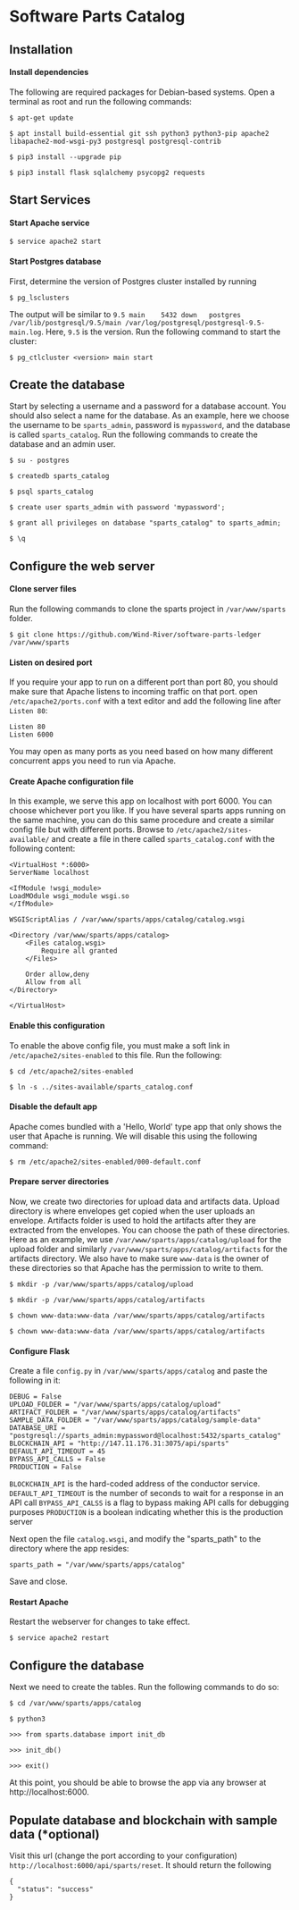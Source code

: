 # Software Parts Catalog #

## Installation ##

#### Install dependencies ####

The following are required packages for Debian-based systems. Open a terminal as root and run the following commands:

    $ apt-get update
    
    $ apt install build-essential git ssh python3 python3-pip apache2 libapache2-mod-wsgi-py3 postgresql postgresql-contrib

    $ pip3 install --upgrade pip
    
    $ pip3 install flask sqlalchemy psycopg2 requests

## Start Services ##

#### Start Apache service ####
    $ service apache2 start

#### Start Postgres database ####
First, determine the version of Postgres cluster installed by running

    $ pg_lsclusters

The output will be similar to `9.5 main    5432 down   postgres /var/lib/postgresql/9.5/main /var/log/postgresql/postgresql-9.5-main.log`. Here, `9.5` is the version. Run the following command to start the cluster:

    $ pg_ctlcluster <version> main start


## Create the database ##
Start by selecting a username and a password for a database account. You should also select a name for the database. As an example, here we choose the username to be `sparts_admin`, password is `mypassword`, and the database is called `sparts_catalog`. Run the following commands to create the database and an admin user.

    $ su - postgres
    
    $ createdb sparts_catalog
    
    $ psql sparts_catalog
    
    $ create user sparts_admin with password 'mypassword';
    
    $ grant all privileges on database "sparts_catalog" to sparts_admin;
    
    $ \q

## Configure the web server ##
#### Clone server files ####
Run the following commands to clone the sparts project in `/var/www/sparts` folder.

    $ git clone https://github.com/Wind-River/software-parts-ledger /var/www/sparts

#### Listen on desired port ####

If you require your app to run on a different port than port 80, you should make sure that Apache listens to incoming traffic on that port. open `/etc/apache2/ports.conf` with a text editor and add the following line after `Listen 80`:

    Listen 80
    Listen 6000
    
You may open as many ports as you need based on how many different concurrent apps you need to run via Apache.

#### Create Apache configuration file ####
In this example, we serve this app on localhost with port 6000. You can choose whichever port you like. If you have several sparts apps running on the same machine, you can do this same procedure and create a similar config file but with different ports. Browse to `/etc/apache2/sites-available/` and create a file in there called `sparts_catalog.conf` with the following content:

    <VirtualHost *:6000>
    ServerName localhost

    <IfModule !wsgi_module>
    LoadMOdule wsgi_module wsgi.so
    </IfModule>

    WSGIScriptAlias / /var/www/sparts/apps/catalog/catalog.wsgi

    <Directory /var/www/sparts/apps/catalog>
        <Files catalog.wsgi>
            Require all granted
        </Files>

        Order allow,deny
        Allow from all
    </Directory>

    </VirtualHost>

#### Enable this configuration ####
To enable the above config file, you must make a soft link in `/etc/apache2/sites-enabled` to this file. Run the following:

    $ cd /etc/apache2/sites-enabled
    
    $ ln -s ../sites-available/sparts_catalog.conf
    
#### Disable the default app ####
Apache comes bundled with a 'Hello, World' type app that only shows the user that Apache is running. We will disable this using the following command:

    $ rm /etc/apache2/sites-enabled/000-default.conf

#### Prepare server directories ####
Now, we create two directories for upload data and artifacts data. Upload directory is where envelopes get copied when the user uploads an envelope. Artifacts folder is used to hold the artifacts after they are extracted from the envelopes. You can choose the path of these directories. Here as an example, we use `/var/www/sparts/apps/catalog/upload` for the upload folder and similarly `/var/www/sparts/apps/catalog/artifacts` for the artifacts directory. We also have to make sure `www-data` is the owner of these directories so that Apache has the permission to write to them. 

    $ mkdir -p /var/www/sparts/apps/catalog/upload
    
    $ mkdir -p /var/www/sparts/apps/catalog/artifacts
    
    $ chown www-data:www-data /var/www/sparts/apps/catalog/artifacts
    
    $ chown www-data:www-data /var/www/sparts/apps/catalog/artifacts

#### Configure Flask ####

Create a file `config.py` in `/var/www/sparts/apps/catalog` and paste the following in it:

    DEBUG = False
    UPLOAD_FOLDER = "/var/www/sparts/apps/catalog/upload"
    ARTIFACT_FOLDER = "/var/www/sparts/apps/catalog/artifacts"
    SAMPLE_DATA_FOLDER = "/var/www/sparts/apps/catalog/sample-data"
    DATABASE_URI = "postgresql://sparts_admin:mypassword@localhost:5432/sparts_catalog"
    BLOCKCHAIN_API = "http://147.11.176.31:3075/api/sparts"
    DEFAULT_API_TIMEOUT = 45
    BYPASS_API_CALLS = False
    PRODUCTION = False

`BLOCKCHAIN_API` is the hard-coded address of the conductor service.
`DEFAULT_API_TIMEOUT` is the number of seconds to wait for a response in an API call
`BYPASS_API_CALSS` is a flag to bypass making API calls for debugging purposes
`PRODUCTION` is a boolean indicating whether this is the production server

Next open the file `catalog.wsgi`, and modify the "sparts_path" to the directory where the app resides:

    sparts_path = "/var/www/sparts/apps/catalog"
    
Save and close.

#### Restart Apache ####
Restart the webserver for changes to take effect.

    $ service apache2 restart

## Configure the database ##
Next we need to create the tables. Run the following commands to do so:

    $ cd /var/www/sparts/apps/catalog

    $ python3

	>>> from sparts.database import init_db

	>>> init_db()

	>>> exit()

At this point, you should be able to browse the app via any browser at http://localhost:6000. 


## Populate database and blockchain with sample data (*optional) ##

Visit this url (change the port according to your configuration) `http://localhost:6000/api/sparts/reset`. It should return the following

    {
      "status": "success"
    }
